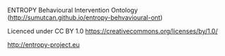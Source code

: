ENTROPY Behavioural Intervention Ontology (http://sumutcan.github.io/entropy-behvavioural-ont)

Licenced under CC BY 1.0
https://creativecommons.org/licenses/by/1.0/

http://entropy-project.eu

